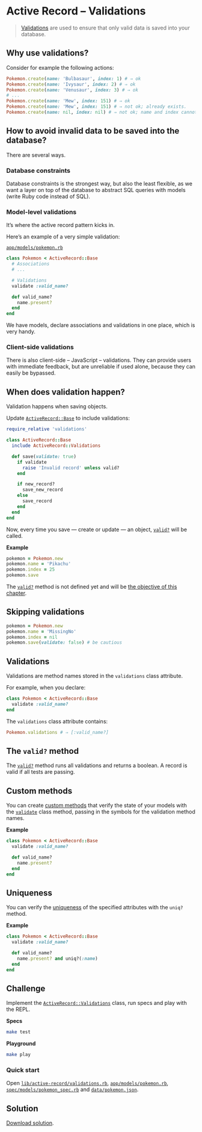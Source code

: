 # Active Record – Validations

> [Validations] are used to ensure that only valid data is saved into your database.

[Validations]: https://guides.rubyonrails.org/active_record_validations.html

## Why use validations?

Consider for example the following actions:

``` ruby
Pokemon.create(name: 'Bulbasaur', index: 1) # ⇒ ok
Pokemon.create(name: 'Ivysaur', index: 2) # ⇒ ok
Pokemon.create(name: 'Venusaur', index: 3) # ⇒ ok
# ...
Pokemon.create(name: 'Mew', index: 151) # ⇒ ok
Pokemon.create(name: 'Mew', index: 151) # ⇒ not ok; already exists.
Pokemon.create(name: nil, index: nil) # ⇒ not ok; name and index cannot be nil.
```

## How to avoid invalid data to be saved into the database?

There are several ways.

### Database constraints

Database constraints is the strongest way, but also the least flexible,
as we want a layer on top of the database to abstract SQL queries with models
(write Ruby code instead of SQL).

### Model-level validations

It’s where the active record pattern kicks in.

Here’s an example of a very simple validation:

[`app/models/pokemon.rb`]

``` ruby
class Pokemon < ActiveRecord::Base
  # Associations
  # ...

  # Validations
  validate :valid_name?

  def valid_name?
    name.present?
  end
end
```

[`app/models/pokemon.rb`]: app/models/pokemon.rb

We have models, declare associations and validations in one place, which is very handy.

### Client-side validations

There is also client-side – JavaScript – validations.
They can provide users with immediate feedback, but are unreliable if used alone,
because they can easily be bypassed.

## When does validation happen?

Validation happens when saving objects.

Update [`ActiveRecord::Base`] to include validations:

``` ruby
require_relative 'validations'

class ActiveRecord::Base
  include ActiveRecord::Validations

  def save(validate: true)
    if validate
      raise 'Invalid record' unless valid?
    end

    if new_record?
      save_new_record
    else
      save_record
    end
  end
end
```

[`ActiveRecord::Base`]: lib/active-record/base.rb

Now, every time you save — create or update — an object, [`valid?`] will be called.

**Example**

``` ruby
pokemon = Pokemon.new
pokemon.name = 'Pikachu'
pokemon.index = 25
pokemon.save
```

The [`valid?`] method is not defined yet and will be [the objective of this chapter][Challenge].

## Skipping validations

``` ruby
pokemon = Pokemon.new
pokemon.name = 'MissingNo'
pokemon.index = nil
pokemon.save(validate: false) # be cautious
```

## Validations

Validations are method names stored in the `validations` class attribute.

For example, when you declare:

``` ruby
class Pokemon < ActiveRecord::Base
  validate :valid_name?
end
```

The `validations` class attribute contains:

``` ruby
Pokemon.validations # ⇒ [:valid_name?]
```

## The `valid?` method

The [`valid?`] method runs all validations and returns a boolean.
A record is valid if all tests are passing.

[`valid?`]: https://guides.rubyonrails.org/active_record_validations.html#valid-questionmark-and-invalid-questionmark

## Custom methods

You can create [custom methods] that verify the state of your models with the [`validate`] class method,
passing in the symbols for the validation method names.

**Example**

``` ruby
class Pokemon < ActiveRecord::Base
  validate :valid_name?

  def valid_name?
    name.present?
  end
end
```

[Custom methods]: https://guides.rubyonrails.org/active_record_validations.html#custom-methods
[`validate`]: https://api.rubyonrails.org/classes/ActiveModel/Validations/ClassMethods.html#method-i-validate

## Uniqueness

You can verify the [uniqueness] of the specified attributes with the `uniq?` method.

**Example**

``` ruby
class Pokemon < ActiveRecord::Base
  validate :valid_name?

  def valid_name?
    name.present? and uniq?(:name)
  end
end
```

[Uniqueness]: https://guides.rubyonrails.org/active_record_validations.html#uniqueness

## Challenge

[Challenge]: #challenge

Implement the [`ActiveRecord::Validations`] class, run specs and play with the REPL.

[`ActiveRecord::Validations`]: lib/active-record/validations.rb

**Specs**

``` sh
make test
```

**Playground**

``` sh
make play
```

### Quick start

Open [`lib/active-record/validations.rb`], [`app/models/pokemon.rb`], [`spec/models/pokemon_spec.rb`] and [`data/pokemon.json`].

[`lib/active-record/validations.rb`]: lib/active-record/validations.rb
[`app/models/pokemon.rb`]: app/models/pokemon.rb
[`spec/models/pokemon_spec.rb`]: spec/models/pokemon_spec.rb
[`data/pokemon.json`]: data/pokemon.json

## Solution

[Download solution].

[Download solution]: ../solved/06-active-record-validations

